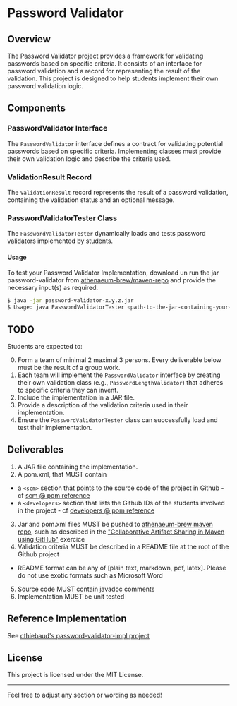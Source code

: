 # Password Validator

## Overview

The Password Validator project provides a framework for validating passwords based on specific criteria. It consists of an interface for password validation and a record for representing the result of the validation. This project is designed to help students implement their own password validation logic.

## Components

### PasswordValidator Interface

The `PasswordValidator` interface defines a contract for validating potential passwords based on specific criteria. Implementing classes must provide their own validation logic and describe the criteria used.

### ValidationResult Record

The `ValidationResult` record represents the result of a password validation, containing the validation status and an optional message.

### PasswordValidatorTester Class

The `PasswordValidatorTester` dynamically loads and tests password validators implemented by students.

#### Usage

To test your Password Validator Implementation, download un run the jar password-validator from [athenaeum-brew/maven-repo](https://github.com/athenaeum-brew/maven-repo/packages/2291424) and provide the necessary input(s) as required.

```bash
$ java -jar password-validator-x.y.z.jar
$ Usage: java PasswordValidatorTester <path-to-the-jar-containing-your-implementation>
```

## TODO

Students are expected to:

0. Form a team of minimal 2 maximal 3 persons. Every deliverable below must be the result of a group work.
1. Each team will implement the `PasswordValidator` interface by creating their own validation class (e.g., `PasswordLengthValidator`) that adheres to specific criteria they can invent.
2. Include the implementation in a JAR file.
3. Provide a description of the validation criteria used in their implementation.
4. Ensure the `PasswordValidatorTester` class can successfully load and test their implementation.

## Deliverables

1. A JAR file containing the implementation.
2. A pom.xml, that MUST contain 
- a `<scm>` section that points to the source code of the project in Github - cf [scm @ pom reference](https://maven.apache.org/pom.html#SCM)
- a `<developers>` section that lists the Github IDs of the students involved in the project - cf [developers @ pom reference](https://maven.apache.org/pom.html#Developers)
3. Jar and pom.xml files MUST be pushed to [athenaeum-brew maven repo](https://github.com/orgs/athenaeum-brew/packages), such as described in the ["Collaborative Artifact Sharing in Maven using GitHub"](https://athenaeum.cthiebaud.com/index0.html?%2Fexercises%2F11.md) exercice
4. Validation criteria MUST be described in a README file at the root of the Github project
- README format can be any of [plain text, markdown, pdf, latex]. Please do not use exotic formats such as Microsoft Word
5. Source code MUST contain javadoc comments
6. Implementation MUST be unit tested

## Reference Implementation 

See [cthiebaud's password-validator-impl project](https://github.com/athenaeum-brew/password-validator-impl)


## License

This project is licensed under the MIT License.

---

Feel free to adjust any section or wording as needed!